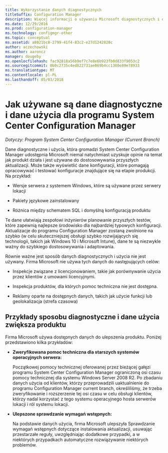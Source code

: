 ```yaml
---
title: Wykorzystanie danych diagnostycznych
titleSuffix: Configuration Manager
description: Więcej informacji o używaniu Microsoft diagnostycznych i danych użycia, która gromadzi System Center Configuration Manager.
ms.date: 12/29/2016
ms.prod: configuration-manager
ms.technology: configmgr-other
ms.topic: conceptual
ms.assetid: a8021bc8-2799-41f4-83c2-e27d1242028c
author: aczechowski
ms.author: aaroncz
manager: dougeby
ms.openlocfilehash: fac92818a56b9ef7c7e8e6b923fb0d833f9053c2
ms.sourcegitcommit: 0b0c2735c4ed822731ae069b4cc1380e89e78933
ms.translationtype: MT
ms.contentlocale: pl-PL
ms.lasthandoff: 05/03/2018
---
```

# <a name="how-diagnostics-and-usage-data-is-used-for-system-center-configuration-manager"></a>Jak używane są dane diagnostyczne i dane użycia dla programu System Center Configuration Manager

*Dotyczy: Program System Center Configuration Manager (Current Branch)*

Dane diagnostyczne i użycia, która gromadzi System Center Configuration Manager udostępnia Microsoft niemal natychmiast uzyskuje opinie na temat jak produkt działa i jest używane do dostosowywania przyszłych aktualizacji. Może także wyświetlić dane konfiguracji, które pomagają opracowywać i testować konfiguracje znajdujące się na etapie produkcji. Na przykład:  

-   Wersje serwera z systemem Windows, które są używane przez serwery lokacji  

-   Pakiety językowe zainstalowany  

-   Różnica między schematem SQL i domyślną konfiguracją produktu  

Te dane ułatwiają zespołowi inżynierów planowanie przyszłych testów, które zapewnią najlepsze środowisko dla najbardziej typowych konfiguracji. Aktualizacje do programu Configuration Manager zostaną zwolnione na szybko (w celu skuteczniejszej obsługi szybko rozwijających się technologii, takich jak Windows 10 i Microsoft Intune), dane te są niezwykle ważny do szybkiego dostosowywania i adaptowania.  

Równie ważne jest sposób danych diagnostycznych i użycia nie jest używany. Firma Microsoft nie używa tych danych do następujących celów:  

-   Inspekcje związane z licencjonowaniem, takie jak porównywanie użycia przez klientów z umowami licencyjnymi.  

-   Inspekcja produktów, dla których pomoc techniczna nie jest dostępna.  

-   Reklamy oparte na dostępnych danych, takich jak użycie funkcji lub geolokalizacja (strefa czasowa)  

##  <a name="bkmk_improve"></a> Przykłady sposobu diagnostyczne i dane użycia zwiększa produktu  
Firma Microsoft używa dostępnych danych do ulepszenia produktu. Poniżej przedstawiono kilka przykładów:  

-   **Zweryfikowana pomoc techniczna dla starszych systemów operacyjnych serwera:**  

     Początkowej pomocy technicznej oferowanej przez bieżącej gałęzi programu System Center Configuration Manager ograniczoną osi czasu pomocy technicznej dla systemu Windows Server 2008 R2. Po zbadaniu danych użycia od klientów, którzy przeprowadzili uaktualnienie do programu Configuration Manager current branch, określiliśmy, że trzeba zweryfikowanie i rozszerzenie tej osi czasu w celu obsługi klientów, którzy nadal korzystać z tego systemu operacyjnego hosta serwerów lokacji i ról systemu lokacji.  

-   **Ulepszone sprawdzanie wymagań wstępnych:**  

     Na podstawie danych użycia, firma Microsoft ulepszyła Sprawdzanie wymagań wstępnych dotyczące instalowania aktualizacji, usuwając przestarzałe reguły, uwzględniając dodatkowe przypadki, a w niektórych przypadkach automatyczne rozwiązywanie niektórych problemów.  
